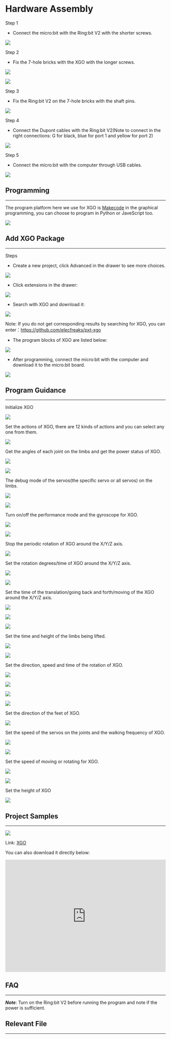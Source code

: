 # Hardware Assembly

Step 1

- Connect the micro:bit with the Ring:bit V2 with the shorter screws. 


![](./images/microbit-xgo-robot-kit-17.png)



Step 2

- Fix the 7-hole bricks with the XGO with the longer screws. 


![](./images/microbit-xgo-robot-kit-18.png)

![](./images/microbit-xgo-robot-kit-19.png)

Step 3

- Fix the Ring:bit V2 on the 7-hole bricks with the shaft pins. 


![](./images/microbit-xgo-robot-kit-20.png)

Step 4

-  Connect the Dupont cables with the Ring:bit V2(Note to connect in the right connections: G for black, blue for port 1 and yellow for port 2)


![](./images/microbit-xgo-robot-kit-21.png)

Step 5

- Connect the micro:bit with the computer through USB cables. 


![](./images/microbit-xgo-robot-kit-22.png)



## Programming
---

The program platform here we use for XGO is [Makecode](https://makecode.microbit.org/#) in the graphical programming, you can choose to program in Python or JaveScript too. 


![](./images/microbit-xgo-robot-kit-10.png)


## Add XGO Package
---

Steps

- Create a new project, click Advanced in the drawer to see more choices. 




![](./images/microbit-xgo-robot-kit-11.png)



- Click extensions in the drawer: 




![](./images/microbit-xgo-robot-kit-12.png)



- Search with XGO and download it: 




![](./images/microbit-xgo-robot-kit-13.png)

Note: If you do not get corresponding results by searching for XGO, you can enter：https://github.com/elecfreaks/pxt-xgo




- The program blocks of XGO are listed below: 




![](./images/microbit-xgo-robot-kit-14.png)



- After programming, connect the micro:bit with the computer and download it to the micro:bit board. 




![](./images/microbit-xgo-robot-kit-15.png)





## Program Guidance
---
Initialize XGO 



 ![](./images/microbit-xgo-robot-kit-square-24.png)



Set the actions of XGO, there are 12 kinds of actions and you can select any one from them.



![](./images/microbit-xgo-robot-kit-square-01.png)



Get the angles of each joint on the limbs and get the power status of XGO. 



![](./images/microbit-xgo-robot-kit-square-02.png)

![](./images/microbit-xgo-robot-kit-square-03.png)



The debug mode of the servos(the specific servo or all servos) on the limbs. 



![](./images/microbit-xgo-robot-kit-square-04.png)

![](./images/microbit-xgo-robot-kit-square-05.png)



Turn on/off the performance mode and the gyroscope for XGO. 



![](./images/microbit-xgo-robot-kit-square-06.png)

![](./images/microbit-xgo-robot-kit-square-07.png)



Stop the periodic rotation of XGO around the X/Y/Z axis. 



![](./images/microbit-xgo-robot-kit-square-08.png)



Set the rotation degrees/time of XGO around the X/Y/Z axis.



![](./images/microbit-xgo-robot-kit-square-09.png)

![](./images/microbit-xgo-robot-kit-square-10.png)



Set the time of the translation/going back and forth/moving of the XGO around the X/Y/Z axis. 



![](./images/microbit-xgo-robot-kit-square-11.png)

![](./images/microbit-xgo-robot-kit-square-12.png)

![](./images/microbit-xgo-robot-kit-square-13.png)



Set the time and height of the limbs being lifted. 



![](./images/microbit-xgo-robot-kit-square-14.png)

![](./images/microbit-xgo-robot-kit-square-15.png)



Set the direction, speed and time of the rotation of XGO. 



![](./images/microbit-xgo-robot-kit-square-16.png)

![](./images/microbit-xgo-robot-kit-square-17.png)

![](./images/microbit-xgo-robot-kit-square-18.png)

![](./images/microbit-xgo-robot-kit-square-19.png)



Set the direction of the feet of XGO. 



![](./images/microbit-xgo-robot-kit-square-20.png)



Set the speed of the servos on the joints and the walking frequency of  XGO. 



![](./images/microbit-xgo-robot-kit-square-21.png)

![](./images/microbit-xgo-robot-kit-square-22.png)

Set the speed of moving or rotating for XGO. 

![](./images/microbit-xgo-robot-kit-square-23.png)

![](./images/microbit-xgo-robot-kit-square-26.png)



Set the height of XGO

 ![](./images/microbit-xgo-robot-kit-square-25.png)



## Project Samples
---
![](./images/microbit-xgo-robot-kit-square-28.png)

Link: [XGO](https://https://makecode.microbit.org/_Rs2MPv5uebYd)

You can also download it directly below:


<div style="position:relative;height:0;padding-bottom:70%;overflow:hidden;"><iframe style="position:absolute;top:0;left:0;width:100%;height:100%;" src="https://makecode.microbit.org/#pub:_Rs2MPv5uebYd" frameborder="0" sandbox="allow-popups allow-forms allow-scripts allow-same-origin"></iframe></div> 

##  FAQ
---
***Note***: Turn on the Ring:bit V2 before running the program and note if the power is sufficient. 

## Relevant File
---
